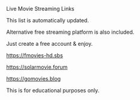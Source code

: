 Live Movie Streaming Links

This list is automatically updated.

Alternative free streaming platform is also included.

Just create a free account & enjoy.

https://fmovies-hd.sbs

https://solarmovie.forum

https://gomovies.blog

This is for educational purposes only.
